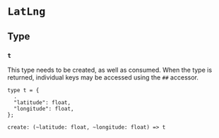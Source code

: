 # `LatLng`

## Type

### `t`

This type needs to be created, as well as consumed. When the type is returned, individual keys may be accessed using the `##` accessor.

```reason
type t = {
  .
  "latitude": float,
  "longitude": float,
};
```

```reason
create: (~latitude: float, ~longitude: float) => t
```